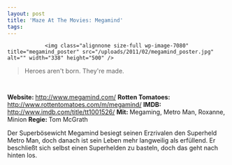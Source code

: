 ```yaml
---
layout: post
title: 'Maze At The Movies: Megamind'
tags:
---
```



                <img class="alignnone size-full wp-image-7080" title="megamind_poster" src="/uploads/2011/02/megamind_poster.jpg" alt="" width="338" height="500" />
<blockquote>Heroes aren't born. They're made.</blockquote>
<img class="alignnone size-full wp-image-5898" title="movie_review_5stars" src="/uploads/2010/02/movie_review_5stars.png" alt="" width="75" height="15" />
<p><strong> Website: </strong><a href="http://www.megamind.com/"><a href="http://www.megamind.com/">http://www.megamind.com/</a></a>
<strong>Rotten Tomatoes: </strong><a href="http://www.rottentomatoes.com/m/megamind/"><a href="http://www.rottentomatoes.com/m/megamind/">http://www.rottentomatoes.com/m/megamind/</a></a>
<strong>IMDB: </strong><a href="http://www.imdb.com/title/tt1001526/"><a href="http://www.imdb.com/title/tt1001526/">http://www.imdb.com/title/tt1001526/</a></a>
<strong>Mit: </strong>Megaming, Metro Man, Roxanne, Minion
<strong>Regie: </strong>Tom McGrath</p>
<p>Der Superbösewicht Megamind besiegt seinen Erzrivalen den Superheld Metro Man, doch danach ist sein Leben mehr langweilig als erfüllend. Er beschließt sich selbst einen Superhelden zu basteln, doch das geht nach hinten los.</p>
